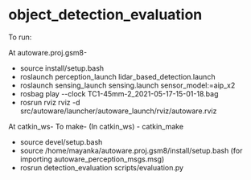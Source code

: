 # object_detection_evaluation

To run:

At autoware.proj.gsm8-
-	source install/setup.bash
-	roslaunch perception_launch lidar_based_detection.launch
-	roslaunch sensing_launch sensing.launch sensor_model:=aip_x2
-	rosbag play --clock TC1-45mm-2_2021-05-17-15-01-18.bag
-	rosrun rviz rviz -d src/autoware/launcher/autoware_launch/rviz/autoware.rviz

At catkin_ws-
To make-
(In catkin_ws) - catkin_make

-	source devel/setup.bash 
- 	source /home/mayanka/autoware.proj.gsm8/install/setup.bash (for importing autoware_perception_msgs.msg)
-	rosrun detection_evaluation scripts/evaluation.py